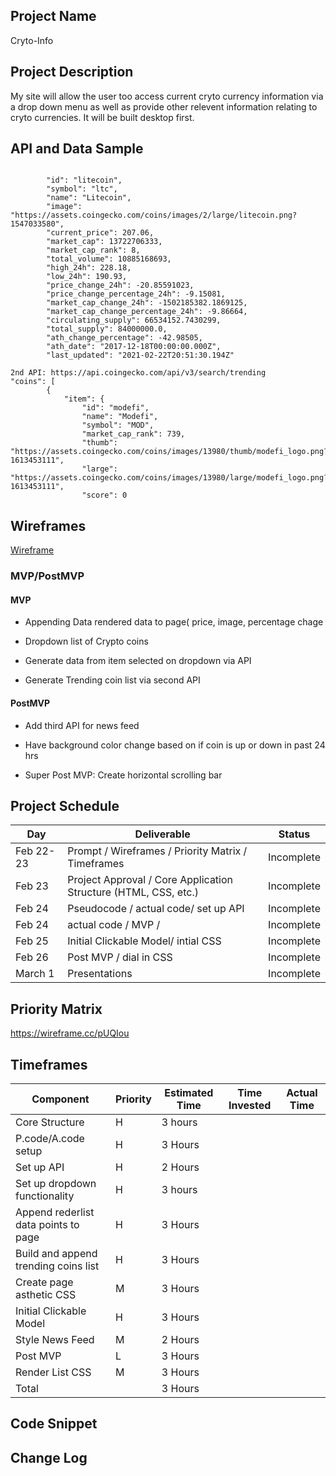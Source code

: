 
## Project Name

Cryto-Info 

## Project Description
My site will allow the user too access current cryto currency information via a drop down menu as well as provide other relevent information relating to cryto currencies. It will be built desktop first.

## API and Data Sample
``` https://api.coingecko.com/api/v3/coins/markets?vs_currency=usd&ids=litecoin

        "id": "litecoin",
        "symbol": "ltc",
        "name": "Litecoin",
        "image": "https://assets.coingecko.com/coins/images/2/large/litecoin.png?1547033580",
        "current_price": 207.06,
        "market_cap": 13722706333,
        "market_cap_rank": 8,
        "total_volume": 10885168693,
        "high_24h": 228.18,
        "low_24h": 190.93,
        "price_change_24h": -20.85591023,
        "price_change_percentage_24h": -9.15081,
        "market_cap_change_24h": -1502185382.1869125,
        "market_cap_change_percentage_24h": -9.86664,
        "circulating_supply": 66534152.7430299,
        "total_supply": 84000000.0,
        "ath_change_percentage": -42.98505,
        "ath_date": "2017-12-18T00:00:00.000Z",
        "last_updated": "2021-02-22T20:51:30.194Z"
        
2nd API: https://api.coingecko.com/api/v3/search/trending
"coins": [
        {
            "item": {
                "id": "modefi",
                "name": "Modefi",
                "symbol": "MOD",
                "market_cap_rank": 739,
                "thumb": "https://assets.coingecko.com/coins/images/13980/thumb/modefi_logo.png?1613453111",
                "large": "https://assets.coingecko.com/coins/images/13980/large/modefi_logo.png?1613453111",
                "score": 0
```
## Wireframes
[Wireframe](https://wireframe.cc/P0LwSt) 


### MVP/PostMVP

#### MVP 
- Appending Data rendered data to page( price, image, percentage chage

- Dropdown list of Crypto coins

- Generate data from item selected on dropdown via API

- Generate Trending coin list via second API

#### PostMVP 

- Add third API for news feed

- Have background color change based on if coin is up or down in past 24 hrs

- Super Post MVP: Create horizontal scrolling bar

## Project Schedule

|  Day | Deliverable | Status
|---|---| ---|
|Feb 22-23| Prompt / Wireframes / Priority Matrix / Timeframes | Incomplete
|Feb 23| Project Approval / Core Application Structure (HTML, CSS, etc.) | Incomplete 
|Feb 24| Pseudocode / actual code/ set up API | Incomplete
|Feb 24| actual code / MVP / | Incomplete
|Feb 25| Initial Clickable Model/ intial CSS  | Incomplete
|Feb 26| Post MVP / dial in CSS | Incomplete
|March 1| Presentations | Incomplete

## Priority Matrix

https://wireframe.cc/pUQIou

## Timeframes
| Component                              | Priority | Estimated Time | Time Invested | Actual Time |
|-------------------------------         |----------|----------------|---------------|-------------|
| Core Structure                         | H        | 3 hours        |               |             |
| P.code/A.code setup                    | H        | 3 Hours        |               |             |
| Set up API                             | H        | 2 Hours        |               |             |
| Set up dropdown functionality          | H        | 3 hours        |               |             |
| Append rederlist data points to page   | H        | 3 Hours        |               |             |
| Build and append trending coins list   | H        | 3 Hours        |               |             |
| Create page asthetic CSS               | M        | 3 Hours        |               |             |
| Initial Clickable Model                | H        | 3 Hours        |               |             |
| Style News Feed                        | M        | 2 Hours        |               |             |
| Post MVP                               | L        | 3 Hours        |               |             |
| Render List CSS                        | M        | 3 Hours        |               |             |
| Total                                  |          | 3 Hours        |               |             |
## Code Snippet


## Change Log
   

